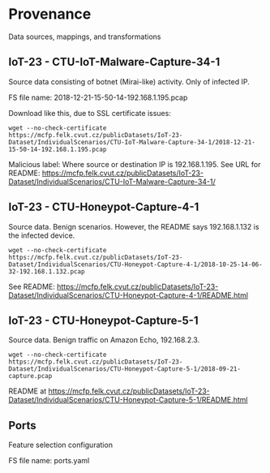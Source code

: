 # Provenance
Data sources, mappings, and transformations


## IoT-23 - CTU-IoT-Malware-Capture-34-1
Source data consisting of botnet (Mirai-like) activity.
Only of infected IP.

FS file name: 2018-12-21-15-50-14-192.168.1.195.pcap

Download like this, due to SSL certificate issues:
```
wget --no-check-certificate https://mcfp.felk.cvut.cz/publicDatasets/IoT-23-Dataset/IndividualScenarios/CTU-IoT-Malware-Capture-34-1/2018-12-21-15-50-14-192.168.1.195.pcap
```

Malicious label: Where source or destination IP is 192.168.1.195.
See URL for README:
https://mcfp.felk.cvut.cz/publicDatasets/IoT-23-Dataset/IndividualScenarios/CTU-IoT-Malware-Capture-34-1/

## IoT-23 - CTU-Honeypot-Capture-4-1
Source data. Benign scenarios. However, the README says
192.168.1.132
is the infected device.

```
wget --no-check-certificate https://mcfp.felk.cvut.cz/publicDatasets/IoT-23-Dataset/IndividualScenarios/CTU-Honeypot-Capture-4-1/2018-10-25-14-06-32-192.168.1.132.pcap
```

See README:
https://mcfp.felk.cvut.cz/publicDatasets/IoT-23-Dataset/IndividualScenarios/CTU-Honeypot-Capture-4-1/README.html


## IoT-23 - CTU-Honeypot-Capture-5-1
Source data. Benign traffic on Amazon Echo, 192.168.2.3.

```
wget --no-check-certificate https://mcfp.felk.cvut.cz/publicDatasets/IoT-23-Dataset/IndividualScenarios/CTU-Honeypot-Capture-5-1/2018-09-21-capture.pcap
```

README at
https://mcfp.felk.cvut.cz/publicDatasets/IoT-23-Dataset/IndividualScenarios/CTU-Honeypot-Capture-5-1/README.html

## Ports
Feature selection configuration

FS file name: ports.yaml

